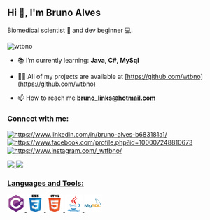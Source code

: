## Hi 👋, I'm Bruno Alves
Biomedical scientist 🔬 and dev beginner 💻.

<p align="left"> <img src="https://komarev.com/ghpvc/?username=wtbno&label=Profile%20views&color=0e75b6&style=flat" alt="wtbno" /> </p>

- :books: I’m currently learning: **Java, C#, MySql**

- 👨‍💻 All of my projects are available at [https://github.com/wtbno](https://github.com/wtbno)

- 📫 How to reach me **bruno_links@hotmail.com**

### Connect with me:
<p align="left">
<a href="https://www.linkedin.com/in/bruno-alves-b683181a1/" target="blank"><img align="center" src="https://raw.githubusercontent.com/rahuldkjain/github-profile-readme-generator/master/src/images/icons/Social/linked-in-alt.svg" alt="https://www.linkedin.com/in/bruno-alves-b683181a1/" height="30" width="40" /></a>
<a href="https://www.facebook.com/profile.php?id=100007248810673" target="blank"><img align="center" src="https://raw.githubusercontent.com/rahuldkjain/github-profile-readme-generator/master/src/images/icons/Social/facebook.svg" alt="https://www.facebook.com/profile.php?id=100007248810673" height="30" width="40" /></a>
<a href="https://www.instagram.com/_wtfbno/" target="blank"><img align="center" src="https://raw.githubusercontent.com/rahuldkjain/github-profile-readme-generator/master/src/images/icons/Social/instagram.svg" alt="https://www.instagram.com/_wtfbno/" height="30" width="40" /></a>
</p>
 <div>
  <a href="https://github.com/wtbno">
  <img height="180em" src="https://github-readme-stats.vercel.app/api?username=wtbno&show_icons=true&theme=dark&include_all_commits=true&count_private=true"/>
  <img height="180em" src="https://github-readme-stats.vercel.app/api/top-langs/?username=wtbno&layout=compact&langs_count=7&theme=dark"/>
</div>

### Languages and Tools:
<p align="left"> <a href="https://www.w3schools.com/cs/" target="_blank"> <img src="https://raw.githubusercontent.com/devicons/devicon/master/icons/csharp/csharp-original.svg" alt="csharp" width="40" height="40"/> </a> <a href="https://www.w3schools.com/css/" target="_blank"> <img src="https://raw.githubusercontent.com/devicons/devicon/master/icons/css3/css3-original-wordmark.svg" alt="css3" width="40" height="40"/> </a> <a href="https://www.w3.org/html/" target="_blank"> <img src="https://raw.githubusercontent.com/devicons/devicon/master/icons/html5/html5-original-wordmark.svg" alt="html5" width="40" height="40"/> </a> <a href="https://www.java.com" target="_blank"> <img src="https://raw.githubusercontent.com/devicons/devicon/master/icons/java/java-original.svg" alt="java" width="40" height="40"/> </a> <a href="https://www.mysql.com/" target="_blank"> <img src="https://raw.githubusercontent.com/devicons/devicon/master/icons/mysql/mysql-original-wordmark.svg" alt="mysql" width="40" height="40"/> </a> </p>






